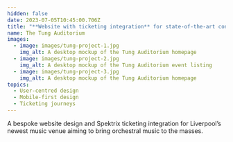 ```yaml
---
hidden: false
date: 2023-07-05T10:45:00.706Z
title: "**Website with ticketing integration** for state-of-the-art concert venue"
name: The Tung Auditorium
images:
  - image: images/tung-project-1.jpg
    img_alt: A desktop mockup of the Tung Auditorium homepage
  - image: images/tung-project-2.jpg
    img_alt: A desktop mockup of the Tung Auditorium event listing
  - image: images/tung-project-3.jpg
    img_alt: A desktop mockup of the Tung Auditorium homepage
topics:
  - User-centred design
  - Mobile-first design
  - Ticketing journeys
---
```


A bespoke website design and Spektrix ticketing integration for Liverpool’s newest music venue aiming to bring orchestral music to the masses.
